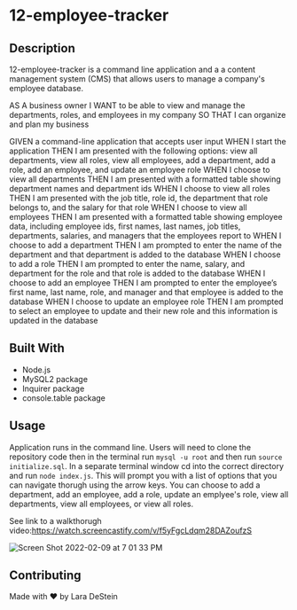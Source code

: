 # 12-employee-tracker

## Description

12-employee-tracker is a command line application and a a content management system (CMS) that allows users to manage a company's employee database. 

AS A business owner
I WANT to be able to view and manage the departments, roles, and employees in my company
SO THAT I can organize and plan my business

GIVEN a command-line application that accepts user input
WHEN I start the application
THEN I am presented with the following options: view all departments, view all roles, view all employees, add a department, add a role, add an employee, and update an employee role
WHEN I choose to view all departments
THEN I am presented with a formatted table showing department names and department ids
WHEN I choose to view all roles
THEN I am presented with the job title, role id, the department that role belongs to, and the salary for that role
WHEN I choose to view all employees
THEN I am presented with a formatted table showing employee data, including employee ids, first names, last names, job titles, departments, salaries, and managers that the employees report to
WHEN I choose to add a department
THEN I am prompted to enter the name of the department and that department is added to the database
WHEN I choose to add a role
THEN I am prompted to enter the name, salary, and department for the role and that role is added to the database
WHEN I choose to add an employee
THEN I am prompted to enter the employee’s first name, last name, role, and manager and that employee is added to the database
WHEN I choose to update an employee role
THEN I am prompted to select an employee to update and their new role and this information is updated in the database 


## Built With

* Node.js
* MySQL2 package
* Inquirer package
* console.table package


## Usage

Application runs in the command line. Users will need to clone the repository code then in the terminal run `mysql -u root` and then run `source initialize.sql`. In a separate terminal window cd into the correct directory and run `node index.js`. This will prompt you with a list of options that you can navigate thorugh using the arrow keys. You can choose to add a department, add an employee, add a role, update an emplyee's role, view all departments, view all employees, or view all roles. 

See link to a walkthorugh video:https://watch.screencastify.com/v/f5yFgcLdqm28DAZoufzS

![Screen Shot 2022-02-09 at 7 01 33 PM](https://user-images.githubusercontent.com/88476888/153311198-381d07c2-322f-49b0-9e92-14d6f27b4c72.png)

## Contributing
Made with &hearts; by Lara DeStein
